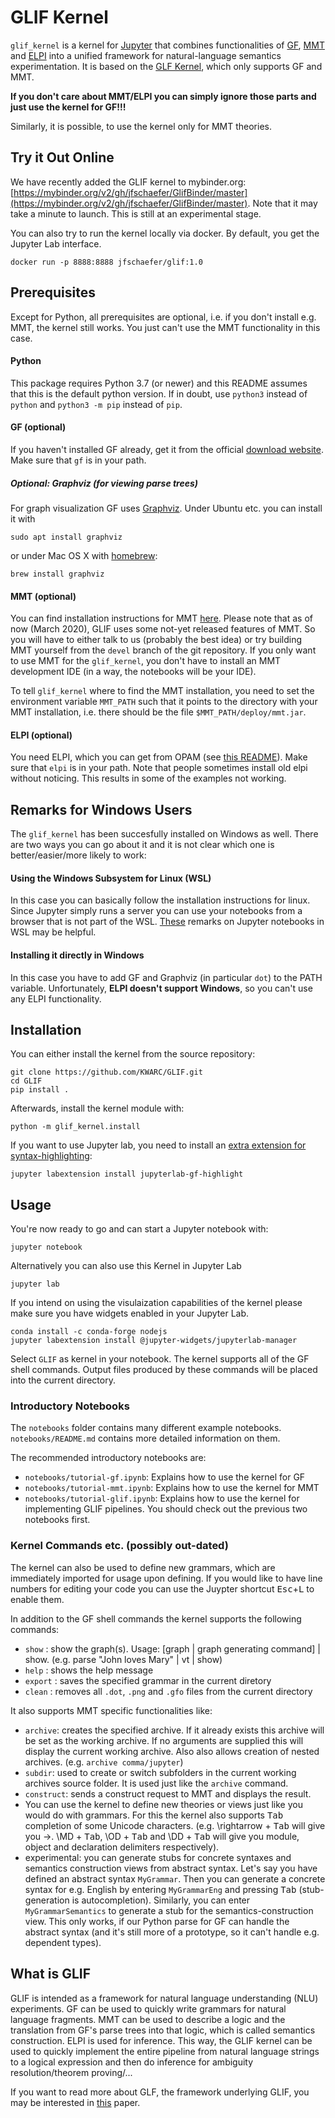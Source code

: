 GLIF Kernel
==========

`glif_kernel` is a kernel for [Jupyter](https://jupyter.org/) that combines functionalities of [GF](https://www.grammaticalframework.org/), [MMT](https://uniformal.github.io/) and [ELPI](https://github.com/LPCIC/elpi)
into a unified framework for natural-language semantics experimentation.
It is based on the [GLF Kernel](https://github.com/kaiamann/glf_kernel), which only supports GF and MMT.

**If you don't care about MMT/ELPI you can simply ignore those parts and just use the kernel for GF!!!**

Similarly, it is possible, to use the kernel only for MMT theories.


Try it Out Online
-----------------

We have recently added the GLIF kernel to mybinder.org: [https://mybinder.org/v2/gh/jfschaefer/GlifBinder/master](https://mybinder.org/v2/gh/jfschaefer/GlifBinder/master).
Note that it may take a minute to launch. This is still at an experimental stage.

You can also try to run the kernel locally via docker. By default, you get the Jupyter Lab interface.

    docker run -p 8888:8888 jfschaefer/glif:1.0


Prerequisites
-------------

Except for Python, all prerequisites are optional, i.e. if you don't install e.g. MMT, the kernel still works. You just can't use the MMT functionality in this case.

#### Python

This package requires Python 3.7 (or newer) and this README assumes that this is the default python version. 
If in doubt, use `python3` instead of `python` and `python3 -m pip` instead of `pip`. 

#### GF (optional)

If you haven't installed GF already, get it from the official [download website](https://www.grammaticalframework.org/download/index.html).
Make sure that `gf` is in your path.

##### Optional: Graphviz (for viewing parse trees)

For graph visualization GF uses [Graphviz](http://www.graphviz.org/). Under Ubuntu etc. you can install it with
    
    sudo apt install graphviz

or under Mac OS X with [homebrew](https://brew.sh):

    brew install graphviz

#### MMT (optional)

You can find installation instructions for MMT [here](https://uniformal.github.io//doc/setup/).
Please note that as of now (March 2020), GLIF uses some not-yet released features of MMT.
So you will have to either talk to us (probably the best idea) or try building MMT yourself from the `devel` branch of the git repository.
If you only want to use MMT for the `glif_kernel`, you don't have to install an MMT development IDE (in a way, the notebooks will be your IDE).

To tell `glif_kernel` where to find the MMT installation, you need to set the environment variable
`MMT_PATH` such that it points to the directory with your MMT installation,
i.e. there should be the file `$MMT_PATH/deploy/mmt.jar`.

#### ELPI (optional)

You need ELPI, which you can get from OPAM (see [this README](https://github.com/LPCIC/elpi)).
Make sure that `elpi` is in your path.
Note that people sometimes install old elpi without noticing. This results in some of the examples
not working.



Remarks for Windows Users
-------------------------

The `glif_kernel` has been succesfully installed on Windows as well.
There are two ways you can go about it and it is not clear which one is better/easier/more likely to work:

#### Using the Windows Subsystem for Linux (WSL)

In this case you can basically follow the installation instructions for linux.
Since Jupyter simply runs a server you can use your notebooks from a browser that
is not part of the WSL.
[These](https://medium.com/@sayanghosh_49221/jupyter-notebook-in-windows-subsystem-for-linux-wsl-f075f7ec8691)
remarks on Jupyter notebooks in WSL may be helpful.

#### Installing it directly in Windows

In this case you have to add GF and Graphviz (in particular `dot`) to the PATH variable.
Unfortunately, **ELPI doesn't support Windows**, so you can't use any ELPI functionality.


Installation
------------

You can either install the kernel from the source repository: 

    git clone https://github.com/KWARC/GLIF.git
    cd GLIF
    pip install .

Afterwards, install the kernel module with:

    python -m glif_kernel.install
    
If you want to use Jupyter lab, you need to install an [extra extension for syntax-highlighting](https://github.com/kaiamann/jupyterlab-gf-highlight):

    jupyter labextension install jupyterlab-gf-highlight

Usage
-----

You're now ready to go and can start a Jupyter notebook with:

    jupyter notebook

Alternatively you can also use this Kernel in Jupyter Lab

    jupyter lab

If you intend on using the visulaization capabilities of the kernel please make sure you have widgets enabled in your Jupyter Lab.

    conda install -c conda-forge nodejs
    jupyter labextension install @jupyter-widgets/jupyterlab-manager

Select `GLIF` as kernel in your notebook.
The kernel supports all of the GF shell commands.
Output files produced by these commands will be placed into the current directory.


### Introductory Notebooks

The `notebooks` folder contains many different example notebooks. `notebooks/README.md` contains
more detailed information on them.

The recommended introductory notebooks are:

* `notebooks/tutorial-gf.ipynb`: Explains how to use the kernel for GF
* `notebooks/tutorial-mmt.ipynb`: Explains how to use the kernel for MMT
* `notebooks/tutorial-glif.ipynb`: Explains how to use the kernel for implementing GLIF pipelines. You should check out the previous two notebooks first.


### Kernel Commands etc. (possibly out-dated)

The kernel can also be used to define new grammars, which are immediately imported for usage upon defining.
If you would like to have line numbers for editing your code you can use the Juypter shortcut <kbd>Esc</kbd>+<kbd>L</kbd> to enable them. 

In addition to the GF shell commands the kernel supports the following commands:
- `show` : show the graph(s). Usage: [graph | graph generating command] | show. (e.g. parse "John loves Mary" | vt | show)
- `help` : shows the help message
- `export` : saves the specified grammar in the current diretory
- `clean` : removes all `.dot`, `.png` and `.gfo` files from the current directory

It also supports MMT specific functionalities like:

- `archive`: creates the specified archive. If it already exists this archive will be set as the working archive. If no arguments are supplied this will display the current working archive. Also also allows creation of nested archives. (e.g. `archive comma/jupyter`)
- `subdir`: used to create or switch subfolders in the current working archives source folder. It is used just like the `archive` command.
- `construct`: sends a construct request to MMT and displays the result.
- You can use the kernel to define new theories or views just like you would do with grammars. For this the kernel also supports <kbd>Tab</kbd> completion of some Unicode characters. (e.g. \rightarrow + <kbd>Tab</kbd> will give you →. \MD + <kbd>Tab</kbd>, \OD + <kbd>Tab</kbd> and \DD + <kbd>Tab</kbd> will give you module, object and declaration delimiters respectively).
- experimental: you can generate stubs for concrete syntaxes and semantics construction views from abstract syntax. Let's say you have defined an abstract syntax `MyGrammar`. Then you can generate a concrete syntax for e.g. English by entering `MyGrammarEng` and pressing <kbd>Tab</kbd> (stub-generation is autocompletion). Similarly, you can enter `MyGrammarSemantics` to generate a stub for the semantics-construction view. This only works, if our Python parse for GF can handle the abstract syntax (and it's still more of a prototype, so it can't handle e.g. dependent types).

What is GLIF
------------

GLIF is intended as a framework for natural language understanding (NLU) experiments.
GF can be used to quickly write grammars for natural language fragments.
MMT can be used to describe a logic and the translation from GF's parse trees into that logic, which is called semantics construction.
ELPI is used for inference.
This way, the GLIF kernel can be used to quickly implement the entire pipeline from natural language strings to a logical expression and then do inference for ambiguity resolution/theorem proving/...

If you want to read more about GLF, the framework underlying GLIF, you may be interested in [this](https://kwarc.info/people/mkohlhase/submit/lfmtp-19.pdf) paper.


